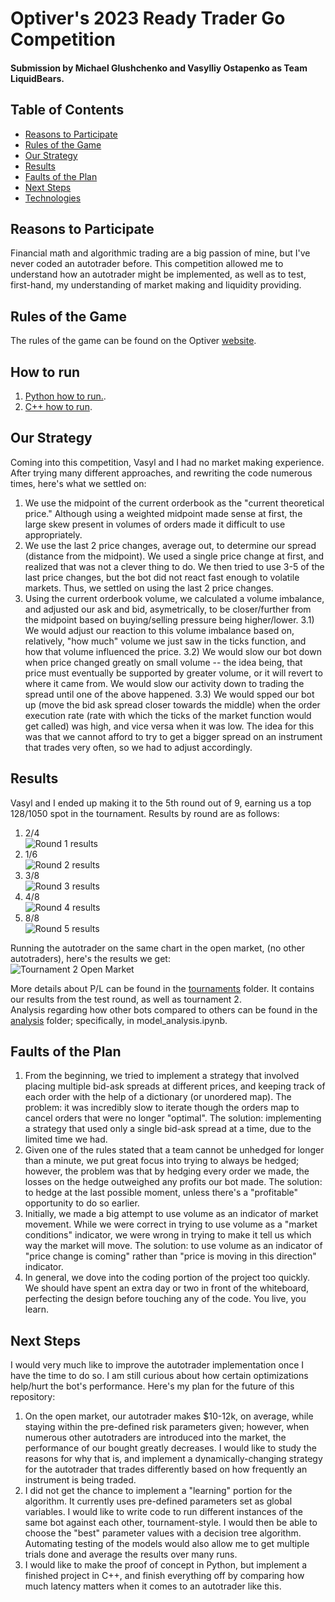 # Optiver's 2023 Ready Trader Go Competition
#### Submission by Michael Glushchenko and Vasylliy Ostapenko as Team LiquidBears.

## Table of Contents
* [Reasons to Participate](https://github.com/mglush/ready-trader-go-2023/blob/main/README.md#reasons-to-participate)
* [Rules of the Game](https://github.com/mglush/ready-trader-go-2023/blob/main/README.md#rules-of-the-game)
* [Our Strategy](https://github.com/mglush/ready-trader-go-2023/blob/main/README.md#our-strategy)
* [Results](https://github.com/mglush/ready-trader-go-2023/blob/main/README.md#results)
* [Faults of the Plan](https://github.com/mglush/ready-trader-go-2023/blob/main/README.md#faults-of-the-plan)
* [Next Steps](https://github.com/mglush/ready-trader-go-2023/blob/main/README.md#next-steps)
* [Technologies](https://github.com/mglush/ready-trader-go-2023/blob/main/README.md#technologies)

## Reasons to Participate
Financial math and algorithmic trading are a big passion of mine, but I've never coded an autotrader before. This competition allowed me to understand how an autotrader might be implemented, as well as to test, first-hand, my understanding of market making and liquidity providing.

## Rules of the Game
The rules of the game can be found on the Optiver [website](https://readytradergo.optiver.com/how-to-play/).

## How to run
1) [Python how to run.](https://github.com/mglush/ready-trader-go-2023/tree/main/py#ready-trader-go).
2) [C++ how to run](https://github.com/mglush/ready-trader-go-2023/tree/main/cpp#ready-trader-go).

## Our Strategy
Coming into this competition, Vasyl and I had no market making experience. After trying many different approaches, and rewriting the code numerous times, here's what we settled on:
  1) We use the midpoint of the current orderbook as the "current theoretical price." Although using a weighted midpoint made sense at first, the large skew present in volumes of orders made it difficult to use appropriately. 
  2) We use the last 2 price changes, average out, to determine our spread (distance from the midpoint). We used a single price change at first, and realized that was not a clever thing to do. We then tried to use 3-5 of the last price changes, but the bot did not react fast enough to volatile markets. Thus, we settled on using the last 2 price changes.
  3) Using the current orderbook volume, we calculated a volume imbalance, and adjusted our ask and bid, asymetrically, to be closer/further from the midpoint based on buying/selling pressure being higher/lower.
    3.1) We would adjust our reaction to this volume imbalance based on, relatively, "how much" volume we just saw in the ticks function, and how that volume influenced the price.
    3.2) We would slow our bot down when price changed greatly on small volume -- the idea being, that price must eventually be supported by greater volume, or it will revert to where it came from. We would slow our activity down to trading the spread until one of the above happened.
    3.3) We would spped our bot up (move the bid ask spread closer towards the middle) when the order execution rate (rate with which the ticks of the market function would get called) was high, and vice versa when it was low. The idea for this was that we cannot afford to try to get a bigger spread on an instrument that trades very often, so we had to adjust accordingly.

## Results
Vasyl and I ended up making it to the 5th round out of 9, earning us a top 128/1050 spot in the tournament. Results by round are as follows:
  1) 2/4  
![Round 1 results](https://github.com/mglush/ready-trader-go-2023/blob/main/py/analysis/result_plots/match_round1.png)
  2) 1/6  
![Round 2 results](https://github.com/mglush/ready-trader-go-2023/blob/main/py/analysis/result_plots/match_round2.png)
  3) 3/8  
![Round 3 results](https://github.com/mglush/ready-trader-go-2023/blob/main/py/analysis/result_plots/match_round3.png)
  4) 4/8  
![Round 4 results](https://github.com/mglush/ready-trader-go-2023/blob/main/py/analysis/result_plots/match_round4.png)
  5) 8/8  
![Round 5 results](https://github.com/mglush/ready-trader-go-2023/blob/main/py/analysis/result_plots/match_round5.png)

Running the autotrader on the same chart in the open market, (no other autotraders), here's the results we get:  
![Tournament 2 Open Market](https://github.com/mglush/ready-trader-go-2023/blob/main/py/analysis/result_plots/result_open_market.png)
  
More details about P/L can be found in the [tournaments](https://github.com/mglush/ready-trader-go-2023/tree/main/py/tournaments) folder. It contains our results from the test round, as well as tournament 2.  
Analysis regarding how other bots compared to others can be found in the [analysis](https://github.com/mglush/ready-trader-go-2023/tree/main/py/analysis) folder; specifically, in model_analysis.ipynb.

## Faults of the Plan
  1) From the beginning, we tried to implement a strategy that involved placing multiple bid-ask spreads at different prices, and keeping track of each order with the help of a dictionary (or unordered map). The problem: it was incredibly slow to iterate though the orders map to cancel orders that were no longer "optimal". The solution: implementing a strategy that used only a single bid-ask spread at a time, due to the limited time we had.
  2) Given one of the rules stated that a team cannot be unhedged for longer than a minute, we put great focus into trying to always be hedged; however, the problem was that by hedging every order we made, the losses on the hedge outweighed any profits our bot made. The solution: to hedge at the last possible moment, unless there's a "profitable" opportunity to do so earlier.
  3) Initially, we made a big attempt to use volume as an indicator of market movement. While we were correct in trying to use volume as a "market conditions" indicator, we were wrong in trying to make it tell us which way the market will move. The solution: to use volume as an indicator of "price change is coming" rather than "price is moving in this direction" indicator.
  4) In general, we dove into the coding portion of the project too quickly. We should have spent an extra day or two in front of the whiteboard, perfecting the design before touching any of the code. You live, you learn.

## Next Steps 
I would very much like to improve the autotrader implementation once I have the time to do so. I am still curious about how certain optimizations help/hurt the bot's performance. Here's my plan for the future of this repository:
  1) On the open market, our autotrader makes $10-12k, on average, while staying within the pre-defined risk parameters given; however, when numerous other autotraders are introduced into the market, the performance of our bought greatly decreases. I would like to study the reasons for why that is, and implement a dynamically-changing strategy for the autotrader that trades differently based on how frequently an instrument is being traded.
  2) I did not get the chance to implement a "learning" portion for the algorithm. It currently uses pre-defined parameters set as global variables. I would like to write code to run different instances of the same bot against each other, tournament-style. I would then be able to choose the "best" parameter values with a decision tree algorithm. Automating testing of the models would also allow me to get multiple trials  done and average the results over many runs.
  3) I would like to make the proof of concept in Python, but implement a finished project in C++, and finish everything off by comparing how much latency matters when it comes to an autotrader like this.
